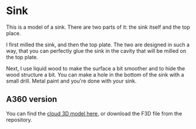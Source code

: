 # Sink

This is a model of a sink. There are two parts of it: the sink itself and the top place.

I first milled the sink, and then the top plate. The two are designed in such a way, that you can perfectly glue the sink in the cavity that will be milled on the top plate.

Next, I use liquid wood to make the surface a bit smoother and to hide the wood structure a bit. You can make a hole in the bottom of the sink with a small drill. Metal paint and you're done with your sink.

## A360 version

You can find the [cloud 3D model here](https://a360.co/398qeYJ), or download the F3D file from the repository.
